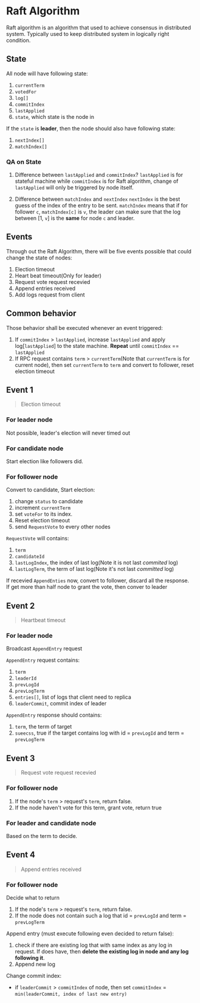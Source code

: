 # Raft Algorithm

Raft algorithm is an algorithm that used to achieve consensus in distributed system. Typically used to keep distributed system in logically right condition.

## State
All node will have following state:
1. `currentTerm`
2. `votedFor`
3. `log[]`
4. `commitIndex`
5. `lastApplied`
6. `state`, which state is the node in

If the `state` is **leader**, then the node should also have following state:
1. `nextIndex[]`
2. `matchIndex[]`

### QA on State
1. Difference between `lastApplied` and `commitIndex`?
`lastApplied` is for stateful machine while `commitIndex` is for Raft algorithm, change of `lastApplied` will only be triggered by node itself. 

2. Difference between `matchIndex` and `nextIndex`
`nextIndex` is the best guess of the index of the entry to be sent. 
`matchIndex` means that if for follower `c`, `matchIndex[c]` is `v`, the leader can make sure that the log between \[1, `v`\] is the **same** for node `c` and leader.

## Events
Through out the Raft Algorithm, there will be five events possible that could change the state of nodes:
1. Election timeout
2. Heart beat timeout(Only for leader)
3. Request vote request recevied
4. Append entries received
5. Add logs request from client

## Common behavior
Those behavior shall be executed whenever an event triggered:
1. If `commitIndex` > `lastApplied`, increase `lastApplied` and apply log\[`lastApplied`\] to the state machine. **Repeat** until `commitIndex` == `lastApplied`
2. If RPC request contains `term` > `currentTerm`(Note that `currentTerm` is for current node), then set `currentTerm` to `term` and convert to follower, reset election timeout

## Event 1
> Election timeout

### For leader node
Not possible, leader's election will never timed out

### For candidate node
Start election like followers did.

### For follower node
Convert to candidate,
Start election:
1. change `status` to candidate
2. increment `currentTerm`
3. set `voteFor` to its index.
4. Reset election timeout
5. send `RequestVote` to every other nodes

`RequestVote` will contains:
1. `term`
2. `candidateId`
3. `lastLogIndex`, the index of last log(Note it is not last *commited* log)
4. `lastLogTerm`, the term of last log(Note it's not last *committed* log)

If recevied `AppendEnties` now, convert to follower, discard all the response.
If get more than half node to grant the vote, then conver to leader

## Event 2
> Heartbeat timeout

### For leader node
Broadcast `AppendEntry` request

`AppendEntry` request contains:
1. `term`
2. `leaderId`
3. `prevLogId`
4. `prevLogTerm`
5. `entries[]`, list of logs that client need to replica
6. `leaderCommit`, commit index of leader

`AppendEntry` response should contains:
1. `term`, the term of target
2. `sueecss`, true if the target contains log with id = `prevLogId` and term = `prevLogTerm`


## Event 3
> Request vote request recevied

### For follower node
1. If the node's `term` > request's `term`, return false.
2. If the node haven't vote for this term, grant vote, return true

### For leader and candidate node
Based on the term to decide.

## Event 4
> Append entries received

### For follower node
Decide what to return 
1. If the node's `term` > request's `term`, return false.
2. If the node does not contain such a log that id = `prevLogId` and term  = `prevLogTerm`

Append entry (must execute following even decided to return false):
1. check if there are existing log that with same index as any log in request. If does have, then **delete the existing log in node and any log following it**.
2. Append new log

Change commit index:
- if `leaderCommit` > `commitIndex` of node, then set `commitIndex` = `min(leaderCommit, index of last new entry)`

